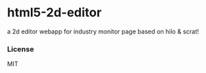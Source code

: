 # html5-2d-editor
a 2d editor webapp for industry monitor page based on hilo & scrat!

### License
MIT
